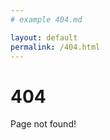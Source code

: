 ```yaml
---
# example 404.md

layout: default
permalink: /404.html
---
```

<meta http-equiv="refresh" content="0; url=http://ijdykeman.github.io/" />

# 404

Page not found!